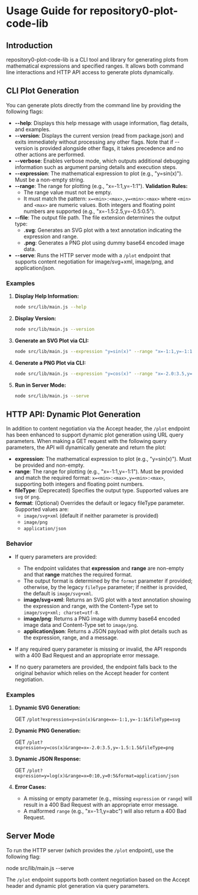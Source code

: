 # Usage Guide for repository0-plot-code-lib

## Introduction

repository0-plot-code-lib is a CLI tool and library for generating plots from mathematical expressions and specified ranges. It allows both command line interactions and HTTP API access to generate plots dynamically.

## CLI Plot Generation

You can generate plots directly from the command line by providing the following flags:

- **--help**: Displays this help message with usage information, flag details, and examples.
- **--version**: Displays the current version (read from package.json) and exits immediately without processing any other flags. Note that if --version is provided alongside other flags, it takes precedence and no other actions are performed.
- **--verbose**: Enables verbose mode, which outputs additional debugging information such as argument parsing details and execution steps.
- **--expression**: The mathematical expression to plot (e.g., "y=sin(x)"). Must be a non-empty string.
- **--range**: The range for plotting (e.g., "x=-1:1,y=-1:1"). **Validation Rules:**
  - The range value must not be empty.
  - It must match the pattern: `x=<min>:<max>,y=<min>:<max>` where `<min>` and `<max>` are numeric values. Both integers and floating point numbers are supported (e.g., "x=-1.5:2.5,y=-0.5:0.5").
- **--file**: The output file path. The file extension determines the output type:
  - **.svg**: Generates an SVG plot with a text annotation indicating the expression and range.
  - **.png**: Generates a PNG plot using dummy base64 encoded image data.
- **--serve**: Runs the HTTP server mode with a `/plot` endpoint that supports content negotiation for image/svg+xml, image/png, and application/json.

### Examples

1. **Display Help Information:**

   ```bash
   node src/lib/main.js --help
   ```

2. **Display Version:**

   ```bash
   node src/lib/main.js --version
   ```

3. **Generate an SVG Plot via CLI:**

   ```bash
   node src/lib/main.js --expression "y=sin(x)" --range "x=-1:1,y=-1:1" --file output.svg [--verbose]
   ```

4. **Generate a PNG Plot via CLI:**

   ```bash
   node src/lib/main.js --expression "y=cos(x)" --range "x=-2.0:3.5,y=-1.5:1.5" --file output.png
   ```

5. **Run in Server Mode:**

   ```bash
   node src/lib/main.js --serve
   ```

## HTTP API: Dynamic Plot Generation

In addition to content negotiation via the Accept header, the `/plot` endpoint has been enhanced to support dynamic plot generation using URL query parameters. When making a GET request with the following query parameters, the API will dynamically generate and return the plot:

- **expression**: The mathematical expression to plot (e.g., "y=sin(x)"). Must be provided and non-empty.
- **range**: The range for plotting (e.g., "x=-1:1,y=-1:1"). Must be provided and match the required format: `x=<min>:<max>,y=<min>:<max>`, supporting both integers and floating point numbers.
- **fileType**: (Deprecated) Specifies the output type. Supported values are `svg` or `png`. 
- **format**: (Optional) Overrides the default or legacy fileType parameter. Supported values are:
  - `image/svg+xml` (default if neither parameter is provided)
  - `image/png`
  - `application/json`

### Behavior

- If query parameters are provided:
  - The endpoint validates that **expression** and **range** are non-empty and that **range** matches the required format.
  - The output format is determined by the `format` parameter if provided; otherwise, by the legacy `fileType` parameter; if neither is provided, the default is `image/svg+xml`.
  - **image/svg+xml**: Returns an SVG plot with a text annotation showing the expression and range, with the Content-Type set to `image/svg+xml; charset=utf-8`.
  - **image/png**: Returns a PNG image with dummy base64 encoded image data and Content-Type set to `image/png`.
  - **application/json**: Returns a JSON payload with plot details such as the expression, range, and a message.

- If any required query parameter is missing or invalid, the API responds with a 400 Bad Request and an appropriate error message.
- If no query parameters are provided, the endpoint falls back to the original behavior which relies on the Accept header for content negotiation.

### Examples

1. **Dynamic SVG Generation:**

   GET `/plot?expression=y=sin(x)&range=x=-1:1,y=-1:1&fileType=svg`

2. **Dynamic PNG Generation:**

   GET `/plot?expression=y=cos(x)&range=x=-2.0:3.5,y=-1.5:1.5&fileType=png`

3. **Dynamic JSON Response:**

   GET `/plot?expression=y=log(x)&range=x=0:10,y=0:5&format=application/json`

4. **Error Cases:**

   - A missing or empty parameter (e.g., missing `expression` or `range`) will result in a 400 Bad Request with an appropriate error message.
   - A malformed `range` (e.g., "x=-1:1,y=abc") will also return a 400 Bad Request.

## Server Mode

To run the HTTP server (which provides the `/plot` endpoint), use the following flag:

   node src/lib/main.js --serve

The `/plot` endpoint supports both content negotiation based on the Accept header and dynamic plot generation via query parameters.
